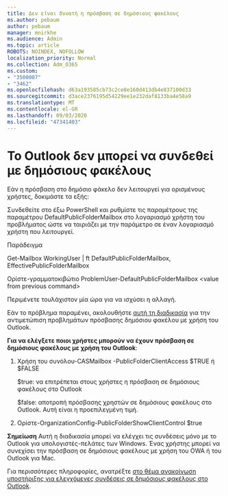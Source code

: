 ```yaml
---
title: Δεν είναι δυνατή η πρόσβαση σε δημόσιους φακέλους
ms.author: pebaum
author: pebaum
manager: mnirkhe
ms.audience: Admin
ms.topic: article
ROBOTS: NOINDEX, NOFOLLOW
localization_priority: Normal
ms.collection: Adm_O365
ms.custom:
- "3500007"
- "3462"
ms.openlocfilehash: d63a193585cb73c2ce8e160d413db4e837100d33
ms.sourcegitcommit: d3ace2376195d54229ee1e232daf8133ba4e58a9
ms.translationtype: MT
ms.contentlocale: el-GR
ms.lasthandoff: 09/03/2020
ms.locfileid: "47341403"
---
```

# <a name="outlook-cannot-connect-to-public-folders"></a>Το Outlook δεν μπορεί να συνδεθεί με δημόσιους φακέλους

Εάν η πρόσβαση στο δημόσιο φάκελο δεν λειτουργεί για ορισμένους χρήστες, δοκιμάστε τα εξής:

Συνδεθείτε στο έξω PowerShell και ρυθμίστε τις παραμέτρους της παραμέτρου DefaultPublicFolderMailbox στο λογαριασμό χρήστη του προβλήματος ώστε να ταιριάζει με την παράμετρο σε έναν λογαριασμό χρήστη που λειτουργεί.

Παράδειγμα

Get-Mailbox WorkingUser | ft DefaultPublicFolderMailbox, EffectivePublicFolderMailbox

Ορίστε-γραμματοκιβώτιο ProblemUser-DefaultPublicFolderMailbox \<value from previous command>

Περιμένετε τουλάχιστον μία ώρα για να ισχύσει η αλλαγή.

Εάν το πρόβλημα παραμένει, ακολουθήστε [αυτή τη διαδικασία](https://aka.ms/pfcte) για την αντιμετώπιση προβλημάτων πρόσβασης δημόσιου φακέλου με χρήση του Outlook.
 
**Για να ελέγξετε ποιοι χρήστες μπορούν να έχουν πρόσβαση σε δημόσιους φακέλους με χρήση του Outlook**:

1.  Χρήση του συνόλου-CASMailbox <mailboxname> -PublicFolderClientAccess $TRUE ή $FALSE  
      
    $true: να επιτρέπεται στους χρήστες η πρόσβαση σε δημόσιους φακέλους στο Outlook  
      
    $false: αποτροπή πρόσβασης χρηστών σε δημόσιους φακέλους στο Outlook. Αυτή είναι η προεπιλεγμένη τιμή.  
        
2.  Ορίστε-OrganizationConfig-PublicFolderShowClientControl $true   
      
**Σημείωση** Αυτή η διαδικασία μπορεί να ελέγχει τις συνδέσεις μόνο με το Outlook για υπολογιστές-πελάτες των Windows. Ένας χρήστης μπορεί να συνεχίσει την πρόσβαση σε δημόσιους φακέλους με χρήση του OWA ή του Outlook για Mac.
 
Για περισσότερες πληροφορίες, ανατρέξτε [στο θέμα ανακοίνωση υποστήριξης για ελεγχόμενες συνδέσεις σε δημόσιους φακέλους στο Outlook](https://aka.ms/controlpf).